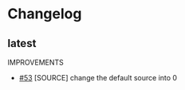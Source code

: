 # Changelog

## latest
IMPROVEMENTS
* [\#53](https://github.com/binance-chain/go-sdk/pull/53) [SOURCE] change the default source into 0